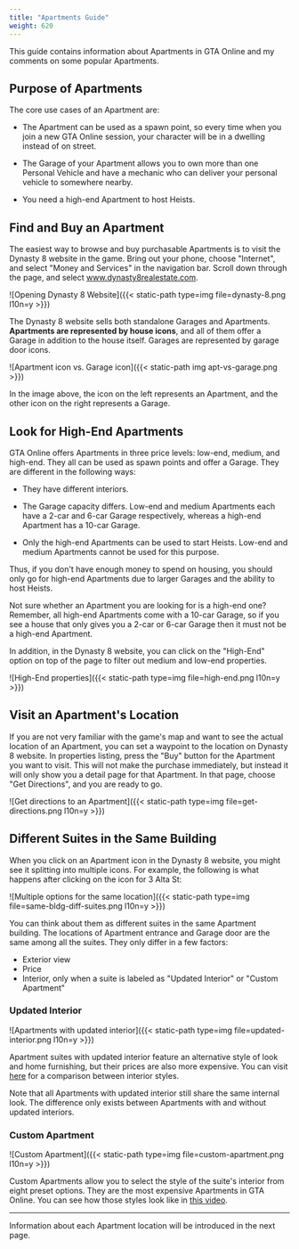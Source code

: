 ```yaml
---
title: "Apartments Guide"
weight: 620
---
```


This guide contains information about Apartments in GTA Online and my comments
on some popular Apartments.

## Purpose of Apartments

The core use cases of an Apartment are:

- The Apartment can be used as a spawn point, so every time when you join a new
  GTA Online session, your character will be in a dwelling instead of on
  street.

- The Garage of your Apartment allows you to own more than one Personal Vehicle
  and have a mechanic who can deliver your personal vehicle to somewhere
  nearby.

- You need a high-end Apartment to host Heists.

## Find and Buy an Apartment

The easiest way to browse and buy purchasable Apartments is to visit the
Dynasty 8 website in the game. Bring out your phone, choose "Internet", and
select "Money and Services" in the navigation bar. Scroll down through the
page, and select www.dynasty8realestate.com.

![Opening Dynasty 8 Website]({{< static-path type=img file=dynasty-8.png l10n=y >}})

The Dynasty 8 website sells both standalone Garages and Apartments.
**Apartments are represented by house icons**, and all of them offer a Garage
in addition to the house itself. Garages are represented by garage door icons.

![Apartment icon vs. Garage icon]({{< static-path img apt-vs-garage.png >}})

In the image above, the icon on the left represents an Apartment, and the other
icon on the right represents a Garage.

## Look for High-End Apartments

GTA Online offers Apartments in three price levels: low-end, medium, and
high-end. They all can be used as spawn points and offer a Garage. They are
different in the following ways:

- They have different interiors.

- The Garage capacity differs. Low-end and medium Apartments each have a 2-car
  and 6-car Garage respectively, whereas a high-end Apartment has a 10-car
  Garage.

- Only the high-end Apartments can be used to start Heists. Low-end and medium
  Apartments cannot be used for this purpose.

Thus, if you don't have enough money to spend on housing, you should only go
for high-end Apartments due to larger Garages and the ability to host Heists.

Not sure whether an Apartment you are looking for is a high-end one? Remember,
all high-end Apartments come with a 10-car Garage, so if you see a house that
only gives you a 2-car or 6-car Garage then it must not be a high-end
Apartment.

In addition, in the Dynasty 8 website, you can click on the "High-End" option
on top of the page to filter out medium and low-end properties.

![High-End properties]({{< static-path type=img file=high-end.png l10n=y >}})

## Visit an Apartment's Location

If you are not very familiar with the game's map and want to see the actual
location of an Apartment, you can set a waypoint to the location on Dynasty 8
website. In properties listing, press the "Buy" button for the Apartment you
want to visit. This will not make the purchase immediately, but instead it will
only show you a detail page for that Apartment. In that page, choose "Get
Directions", and you are ready to go.

![Get directions to an Apartment]({{< static-path type=img file=get-directions.png l10n=y >}})

## Different Suites in the Same Building

When you click on an Apartment icon in the Dynasty 8 website, you might see it
splitting into multiple icons. For example, the following is what happens after
clicking on the icon for 3 Alta St:

![Multiple options for the same
location]({{< static-path type=img file=same-bldg-diff-suites.png l10n=y >}})

You can think about them as different suites in the same Apartment building.
The locations of Apartment entrance and Garage door are the same among all the
suites. They only differ in a few factors:
- Exterior view
- Price
- Interior, only when a suite is labeled as "Updated Interior" or "Custom
  Apartment"

### Updated Interior

![Apartments with updated interior]({{< static-path type=img file=updated-interior.png l10n=y >}})

Apartment suites with updated interior feature an alternative style of look and
home furnishing, but their prices are also more expensive. You can visit
[here](https://gta.fandom.com/wiki/Apartments#High-end_.28First_style.29) for a
comparison between interior styles.

Note that all Apartments with updated interior still share the same internal
look. The difference only exists between Apartments with and without updated
interiors.

### Custom Apartment

![Custom Apartment]({{< static-path type=img file=custom-apartment.png l10n=y >}})

Custom Apartments allow you to select the style of the suite's interior from
eight preset options. They are the most expensive Apartments in GTA Online. You
can see how those styles look like in [this
video](https://youtu.be/is1zWIWlZh0).

---

Information about each Apartment location will be introduced in the next page.
